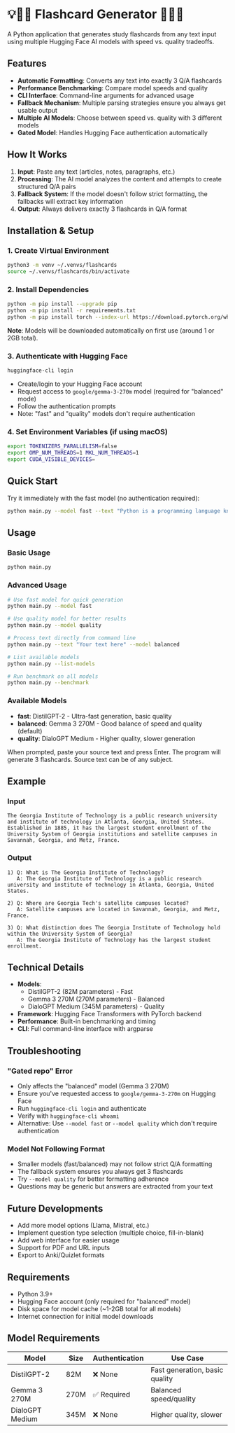 # 💡📝📖 Flashcard Generator 📖📝💡

A Python application that generates study flashcards from any text input using multiple Hugging Face AI models with speed vs. quality tradeoffs.

## Features

- **Automatic Formatting**: Converts any text into exactly 3 Q/A flashcards
- **Performance Benchmarking**: Compare model speeds and quality
- **CLI Interface**: Command-line arguments for advanced usage
- **Fallback Mechanism**: Multiple parsing strategies ensure you always get usable output
- **Multiple AI Models**: Choose between speed vs. quality with 3 different models
- **Gated Model**: Handles Hugging Face authentication automatically

## How It Works

1. **Input**: Paste any text (articles, notes, paragraphs, etc.)
2. **Processing**: The AI model analyzes the content and attempts to create structured Q/A pairs
3. **Fallback System**: If the model doesn't follow strict formatting, the fallbacks will extract key information
4. **Output**: Always delivers exactly 3 flashcards in Q/A format

## Installation & Setup

### 1. Create Virtual Environment
```bash
python3 -m venv ~/.venvs/flashcards
source ~/.venvs/flashcards/bin/activate
```

### 2. Install Dependencies
```bash
python -m pip install --upgrade pip
python -m pip install -r requirements.txt
python -m pip install torch --index-url https://download.pytorch.org/whl/cpu
```

**Note**: Models will be downloaded automatically on first use (around 1 or 2GB total).

### 3. Authenticate with Hugging Face
```bash
huggingface-cli login
```
- Create/login to your Hugging Face account
- Request access to `google/gemma-3-270m` model (required for "balanced" mode)
- Follow the authentication prompts
- Note: "fast" and "quality" models don't require authentication

### 4. Set Environment Variables (if using macOS)
```bash
export TOKENIZERS_PARALLELISM=false
export OMP_NUM_THREADS=1 MKL_NUM_THREADS=1
export CUDA_VISIBLE_DEVICES=
```

## Quick Start

Try it immediately with the fast model (no authentication required):
```bash
python main.py --model fast --text "Python is a programming language known for its simplicity."
```

## Usage

### Basic Usage
```bash
python main.py
```

### Advanced Usage
```bash
# Use fast model for quick generation
python main.py --model fast

# Use quality model for better results
python main.py --model quality

# Process text directly from command line
python main.py --text "Your text here" --model balanced

# List available models
python main.py --list-models

# Run benchmark on all models
python main.py --benchmark
```

### Available Models
- **fast**: DistilGPT-2 - Ultra-fast generation, basic quality
- **balanced**: Gemma 3 270M - Good balance of speed and quality (default)
- **quality**: DialoGPT Medium - Higher quality, slower generation

When prompted, paste your source text and press Enter. The program will generate 3 flashcards. Source text can be of any subject.

## Example

### Input
```
The Georgia Institute of Technology is a public research university and institute of technology in Atlanta, Georgia, United States. Established in 1885, it has the largest student enrollment of the University System of Georgia institutions and satellite campuses in Savannah, Georgia, and Metz, France.
```

### Output
```
1) Q: What is The Georgia Institute of Technology?
   A: The Georgia Institute of Technology is a public research university and institute of technology in Atlanta, Georgia, United States.

2) Q: Where are Georgia Tech's satellite campuses located?
   A: Satellite campuses are located in Savannah, Georgia, and Metz, France.

3) Q: What distinction does The Georgia Institute of Technology hold within the University System of Georgia?
   A: The Georgia Institute of Technology has the largest student enrollment.
```

## Technical Details

- **Models**: 
  - DistilGPT-2 (82M parameters) - Fast
  - Gemma 3 270M (270M parameters) - Balanced  
  - DialoGPT Medium (345M parameters) - Quality
- **Framework**: Hugging Face Transformers with PyTorch backend
- **Performance**: Built-in benchmarking and timing
- **CLI**: Full command-line interface with argparse

## Troubleshooting

### "Gated repo" Error
- Only affects the "balanced" model (Gemma 3 270M)
- Ensure you've requested access to `google/gemma-3-270m` on Hugging Face
- Run `huggingface-cli login` and authenticate
- Verify with `huggingface-cli whoami`
- Alternative: Use `--model fast` or `--model quality` which don't require authentication

### Model Not Following Format
- Smaller models (fast/balanced) may not follow strict Q/A formatting
- The fallback system ensures you always get 3 flashcards
- Try `--model quality` for better formatting adherence
- Questions may be generic but answers are extracted from your text

## Future Developments
- Add more model options (Llama, Mistral, etc.)
- Implement question type selection (multiple choice, fill-in-blank)
- Add web interface for easier usage
- Support for PDF and URL inputs
- Export to Anki/Quizlet formats

## Requirements

- Python 3.9+
- Hugging Face account (only required for "balanced" model)
- Disk space for model cache (~1-2GB total for all models)
- Internet connection for initial model downloads

## Model Requirements

| Model | Size | Authentication | Use Case |
|-------|------|----------------|----------|
| DistilGPT-2 | 82M | ❌ None | Fast generation, basic quality |
| Gemma 3 270M | 270M | ✅ Required | Balanced speed/quality |
| DialoGPT Medium | 345M | ❌ None | Higher quality, slower |
